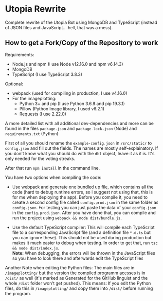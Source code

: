 # Utopia Rewrite

Complete rewrite of the Utopia Bot using MongoDB and TypeScript (instead of JSON files and JavaScript... hell, that was a mess).

## How to get a Fork/Copy of the Repository to work

Requirements:
* Node.js and npm (I use Node v12.16.0 and npm v6.14.3)
* MongoDB
* TypeScript (I use TypeScript 3.8.3)

Optional:
* webpack (used for compiling in production, I use v4.16.0)
* For the imageplotting:
  * Python 3+ and pip (I use Python 3.6.8 and pip 19.3.1)
  * Pillow (Python Image library, I used v6.2.1)
  * Requests (I use 2.22.0)

A more detailed list with all additional dev-dependencies and more can be found in the files `package.json` and `package-lock.json` (Node) and `requirements.txt` (Python)

First of all you should rename the `example-config.json` in `/src/static/` to `config.json` and fill out the fields. 
The names are mostly self-explainatory. 
If you don't know what you should do with the `dbl` object, leave it as it is. 
It's only needed for the voting streaks.

After that run `npm install` in the command line.

You have two options when compiling the code: 

* Use webpack and generate one bundled up file, which contains all the code 
  (hard to debug runtime errors, so I suggest not using that, this is for me when deploying the app).
  Before you compile it, you need to create a second config file called `config.prod.json` in the same folder as `config.json`.
  For testing you can just paste the data of your `config.json` in the `config.prod.json`.
  After you have done that, you can compile and run the project using `webpack && node dist/bundle.js`.

* Use the default TypeScript compiler: This will compile each TypeScript file to a corresponding JavaScript file 
  (and a definition file `*.d.ts` but you can ignore these).
  This should not be used during production but makes it much easier to debug when testing.
  In order to get that, run `tsc && node dist/index.js`.<br />
  **Note:** When debugging, the errors will be thrown in the JavaScript files so you have to look there and afterwards edit the TypeScript files

Another Note when editing the Python files: The main files are in `/imageplotting/` but the version the compiled programm acesses is in `/dist/` as well 
(it's marked as Generated for the GitHub linguist and the whole `/dist` folder won't get pushed). 
This means: If you edit the Python files, do this in `/imageplotting/` and copy them into `/dist/` before running the program.